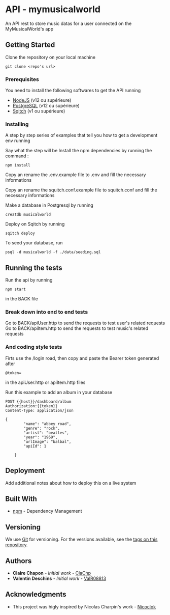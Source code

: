 # API - mymusicalworld 

An API rest to store music datas for a user connected on the MyMusicalWorld's app

## Getting Started

Clone the repository on your local machine 
```
git clone <repo's url>
```


### Prerequisites

You need to install the following softwares to get the API running 

- [NodeJS](https://nodejs.org/en/download/) (v12 ou supérieure)
- [PostgreSQL](https://www.postgresql.org/download/) (v12 ou supérieure)
- [Sqitch](https://sqitch.org/download/) (v1 ou supérieure)

### Installing

A step by step series of examples that tell you how to get a development env running

Say what the step will be
Install the npm dependencies by running the command : 

```
npm install
```
Copy an rename the .env.example file to .env and fill the necessary informations 

Copy an rename the squitch.conf.example file to squitch.conf and fill the necessary informations

Make a database in Postgresql by running
```
creatdb musicalworld
```

Deploy on Sqitch by running
```
sqitch deploy
```

To seed your database, run
```
psql -d musicalworld -f ./data/seeding.sql
```

## Running the tests

Run the api by running
```
npm start
```
in the BACK file

### Break down into end to end tests

Go to BACK/apiUser.http to send the requests to test user's related requests
Go to BACK/apiItem.http to send the requests to test music's related requests


### And coding style tests

Firts use the /login road, then copy and paste the Bearer token generated after 
```
@token=
```
in the apiUser.http or apiItem.http files

Run this example to add an album in your database 
```
POST {{host}}/dashboard/album
Authorization:{{token}}
Content-Type: application/json

{
        "name": "abbey road",
        "genre": "rock",
        "artist": "beatles",
        "year": "1969",
        "urlImage": "balbal",
        "apiId": 1
        
    }
```

## Deployment

Add additional notes about how to deploy this on a live system

## Built With

* [npm](https://www.npmjs.com/) - Dependency Management


## Versioning

We use [Git](https://git-scm.com/) for versioning. For the versions available, see the [tags on this repository](https://github.com/your/project/tags). 

## Authors

* **Claire Chapon** - *Initial work* - [ClaChp](https://github.com/Clachp)
* **Valentin Deschins** - *Initial work* - [ValR08813](https://github.com/ValR08813)



## Acknowledgments

* This project was higly inspired by Nicolas Charpin's work - [Nicoclok](https://github.com/Nicoclock)

